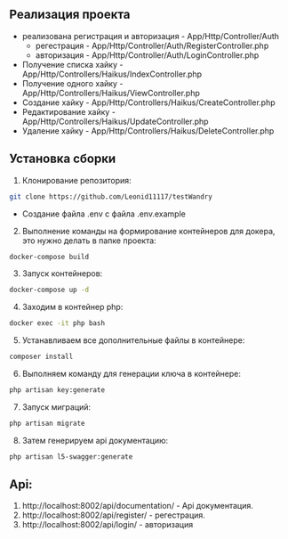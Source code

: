 ## Реализация проекта
* реализована регистрация и авторизация - App/Http/Controller/Auth
  * регестрация - App/Http/Controller/Auth/RegisterController.php
  * авторизация - App/Http/Controller/Auth/LoginController.php
* Получение списка хайку - App/Http/Controllers/Haikus/IndexController.php
* Получение одного хайку - App/Http/Controllers/Haikus/ViewController.php
* Создание хайку - App/Http/Controllers/Haikus/CreateController.php
* Редактирование хайку - App/Http/Controllers/Haikus/UpdateController.php
* Удаление хайку - App/Http/Controllers/Haikus/DeleteController.php

## Установка сборки 
1.  Клонирование репозитория:
```sh
git clone https://github.com/Leonid11117/testWandry
```
* Создание файла .env с файла .env.example
2. Выполнение команды на формирование контейнеров для докера, это нужно делать в папке проекта:
```sh
docker-compose build
```
3. Запуск контейнеров:
```sh
docker-compose up -d 
```
4. Заходим в контейнер php:
```sh
docker exec -it php bash
```
5. Устанавливаем все дополнительные файлы в контейнере:
```sh
composer install
```
6. Выполняем команду для генерации ключа в контейнере:
```sh
php artisan key:generate
```
7. Запуск миграций:
```sh
php artisan migrate
```
8. Затем генерируем api документацию:
```sh
php artisan l5-swagger:generate
```
## Api:
1) http://localhost:8002/api/documentation/ - Api документация.
2) http://localhost:8002/api/register/ - регестрация.
3) http://localhost:8002/api/login/ - авторизация
